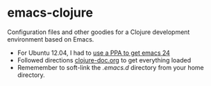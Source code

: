 emacs-clojure
=============

Configuration files and other goodies for a Clojure development environment based on Emacs.

* For Ubuntu 12.04, I had to [use a PPA to get emacs 24](https://launchpad.net/~cassou/+archive/emacs)
* Followed directions [clojure-doc.org](http://clojure-doc.org/articles/tutorials/emacs.html) to get everything loaded
* Rememember to soft-link the *.emacs.d* directory from your home directory.

